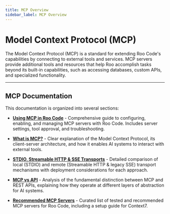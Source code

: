 ```yaml
---
title: MCP Overview
sidebar_label: MCP Overview
---
```


# Model Context Protocol (MCP)

The Model Context Protocol (MCP) is a standard for extending Roo Code's capabilities by connecting to external tools and services. MCP servers provide additional tools and resources that help Roo accomplish tasks beyond its built-in capabilities, such as accessing databases, custom APIs, and specialized functionality.

---

## MCP Documentation

This documentation is organized into several sections:

* [**Using MCP in Roo Code**](/features/mcp/using-mcp-in-roo) - Comprehensive guide to configuring, enabling, and managing MCP servers with Roo Code. Includes server settings, tool approval, and troubleshooting.

* [**What is MCP?**](/features/mcp/what-is-mcp) - Clear explanation of the Model Context Protocol, its client-server architecture, and how it enables AI systems to interact with external tools.

* [**STDIO, Streamable HTTP & SSE Transports**](/features/mcp/server-transports) - Detailed comparison of local (STDIO) and remote (Streamable HTTP & legacy SSE) transport mechanisms with deployment considerations for each approach.

* [**MCP vs API**](/features/mcp/mcp-vs-api) - Analysis of the fundamental distinction between MCP and REST APIs, explaining how they operate at different layers of abstraction for AI systems.

* [**Recommended MCP Servers**](/features/mcp/recommended-mcp-servers) - Curated list of tested and recommended MCP servers for Roo Code, including a setup guide for Context7.
